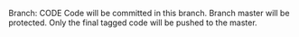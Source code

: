Branch: CODE Code will be committed in this branch. Branch master will be protected. Only the final tagged code will be pushed to the master.
